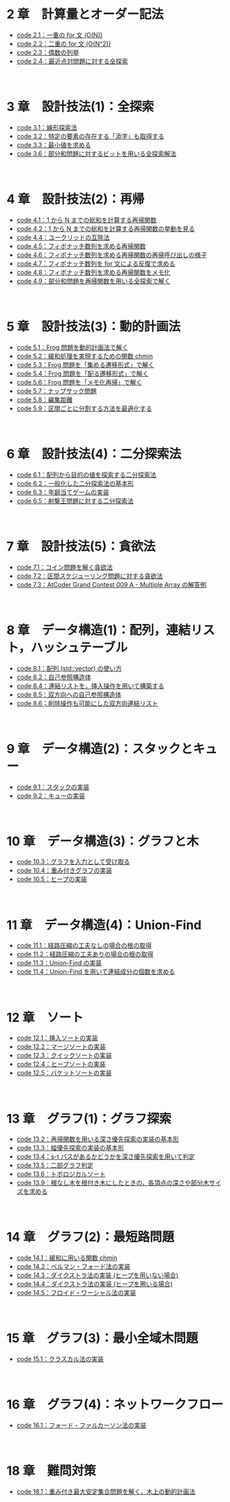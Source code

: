 # 2 章　計算量とオーダー記法

- [code 2.1：一重の for 文 (O(N))](https://github.com/drken1215/book_algorithm_solution/blob/master/codes/chap02/code_2_1.cpp)
- [code 2.2：二重の for 文 (O(N^2))](https://github.com/drken1215/book_algorithm_solution/blob/master/codes/chap02/code_2_2.cpp)
- [code 2.3：偶数の列挙](https://github.com/drken1215/book_algorithm_solution/blob/master/codes/chap02/code_2_3.cpp)
- [code 2.4：最近点対問題に対する全探索](https://github.com/drken1215/book_algorithm_solution/blob/master/codes/chap02/code_2_4.cpp)



　

# 3 章　設計技法(1)：全探索

- [code 3.1：線形探索法](https://github.com/drken1215/book_algorithm_solution/blob/master/codes/chap03/code_3_1.cpp)
- [code 3.2：特定の要素の存在する「添字」も取得する](https://github.com/drken1215/book_algorithm_solution/blob/master/codes/chap03/code_3_2.cpp)
- [code 3.3：最小値を求める](https://github.com/drken1215/book_algorithm_solution/blob/master/codes/chap03/code_3_3.cpp) 
- [code 3.6：部分和問題に対するビットを用いる全探索解法](https://github.com/drken1215/book_algorithm_solution/blob/master/codes/chap03/code_3_6.cpp)



　

# 4 章　設計技法(2)：再帰

- [code 4.1：1 から N までの総和を計算する再帰関数](https://github.com/drken1215/book_algorithm_solution/blob/master/codes/chap04/code_4_1.cpp)
- [code 4.2：1 から N までの総和を計算する再帰関数の挙動を見る](https://github.com/drken1215/book_algorithm_solution/blob/master/codes/chap04/code_4_2.cpp)
- [code 4.4：ユークリッドの互除法](https://github.com/drken1215/book_algorithm_solution/blob/master/codes/chap04/code_4_4.cpp)
- [code 4.5：フィボナッチ数列を求める再帰関数](https://github.com/drken1215/book_algorithm_solution/blob/master/codes/chap04/code_4_5.cpp)
- [code 4.6：フィボナッチ数列を求める再帰関数の再帰呼び出しの様子](https://github.com/drken1215/book_algorithm_solution/blob/master/codes/chap04/code_4_6.cpp)
- [code 4.7：フィボナッチ数列を for 文による反復で求める](https://github.com/drken1215/book_algorithm_solution/blob/master/codes/chap04/code_4_7.cpp)
- [code 4.8：フィボナッチ数列を求める再帰関数をメモ化](https://github.com/drken1215/book_algorithm_solution/blob/master/codes/chap04/code_4_8.cpp)
- [code 4.9：部分和問題を再帰関数を用いる全探索で解く](https://github.com/drken1215/book_algorithm_solution/blob/master/codes/chap04/code_4_9.cpp)



　

# 5 章　設計技法(3)：動的計画法

- [code 5.1：Frog 問題を動的計画法で解く](https://github.com/drken1215/book_algorithm_solution/blob/master/codes/chap05/code_5_1.cpp)
- [code 5.2：緩和処理を実現するための関数 chmin](https://github.com/drken1215/book_algorithm_solution/blob/master/codes/chap05/code_5_2.cpp)
- [code 5.3：Frog 問題を「集める遷移形式」で解く](https://github.com/drken1215/book_algorithm_solution/blob/master/codes/chap05/code_5_3.cpp)
- [code 5.4：Frog 問題を「配る遷移形式」で解く](https://github.com/drken1215/book_algorithm_solution/blob/master/codes/chap05/code_5_4.cpp)
- [code 5.6：Frog 問題を「メモ化再帰」で解く](https://github.com/drken1215/book_algorithm_solution/blob/master/codes/chap05/code_5_6.cpp)
- [code 5.7：ナップサック問題](https://github.com/drken1215/book_algorithm_solution/blob/master/codes/chap05/code_5_7.cpp)
- [code 5.8：編集距離](https://github.com/drken1215/book_algorithm_solution/blob/master/codes/chap05/code_5_8.cpp)
- [code 5.9：区間ごとに分割する方法を最適化する](https://github.com/drken1215/book_algorithm_solution/blob/master/codes/chap05/code_5_9.cpp)



　

# 6 章　設計技法(4)：二分探索法

- [code 6.1：配列から目的の値を探索する二分探索法](https://github.com/drken1215/book_algorithm_solution/blob/master/codes/chap06/code_6_1.cpp) 
- [code 6.2：一般化した二分探索法の基本形](https://github.com/drken1215/book_algorithm_solution/blob/master/codes/chap06/code_6_2.cpp) 
- [code 6.3：年齢当てゲームの実装](https://github.com/drken1215/book_algorithm_solution/blob/master/codes/chap06/code_6_3.cpp) 
- [code 6.5：射撃王問題に対する二分探索法](https://github.com/drken1215/book_algorithm_solution/blob/master/codes/chap06/code_6_5.cpp) 



　

# 7 章　設計技法(5)：貪欲法

- [code 7.1：コイン問題を解く貪欲法](https://github.com/drken1215/book_algorithm_solution/blob/master/codes/chap07/code_7_1.cpp) 
- [code 7.2：区間スケジューリング問題に対する貪欲法](https://github.com/drken1215/book_algorithm_solution/blob/master/codes/chap07/code_7_2.cpp) 
- [code 7.3：AtCoder Grand Contest 009 A - Multiple Array の解答例](https://github.com/drken1215/book_algorithm_solution/blob/master/codes/chap07/code_7_3.cpp) 



　

# 8 章　データ構造(1)：配列，連結リスト，ハッシュテーブル

- [code 8.1：配列 (std::vector) の使い方](https://github.com/drken1215/book_algorithm_solution/blob/master/codes/chap08/code_8_1.cpp) 
- [code 8.2：自己参照構造体](https://github.com/drken1215/book_algorithm_solution/blob/master/codes/chap08/code_8_2.cpp) 
- [code 8.4：連結リストを，挿入操作を用いて構築する](https://github.com/drken1215/book_algorithm_solution/blob/master/codes/chap08/code_8_4.cpp) 
- [code 8.5：双方向への自己参照構造体](https://github.com/drken1215/book_algorithm_solution/blob/master/codes/chap08/code_8_5.cpp) 
- [code 8.6；削除操作も可能にした双方向連結リスト](https://github.com/drken1215/book_algorithm_solution/blob/master/codes/chap08/code_8_6.cpp) 



　

# 9 章　データ構造(2)：スタックとキュー

- [code 9.1：スタックの実装](https://github.com/drken1215/book_algorithm_solution/blob/master/codes/chap09/code_9_1.cpp) 
- [code 9.2：キューの実装](https://github.com/drken1215/book_algorithm_solution/blob/master/codes/chap09/code_9_2.cpp) 



　

# 10 章　データ構造(3)：グラフと木

- [code 10.3：グラフを入力として受け取る](https://github.com/drken1215/book_algorithm_solution/blob/master/codes/chap10/code_10_3.cpp) 
- [code 10.4：重み付きグラフの実装](https://github.com/drken1215/book_algorithm_solution/blob/master/codes/chap10/code_10_4.cpp) 
- [code 10.5：ヒープの実装](https://github.com/drken1215/book_algorithm_solution/blob/master/codes/chap10/code_10_5.cpp) 



　

# 11 章　データ構造(4)：Union-Find

- [code 11.1：経路圧縮の工夫なしの場合の根の取得](https://github.com/drken1215/book_algorithm_solution/blob/master/codes/chap11/code_11_1.cpp) 
- [code 11.2：経路圧縮の工夫ありの場合の根の取得](https://github.com/drken1215/book_algorithm_solution/blob/master/codes/chap11/code_11_2.cpp) 
- [code 11.3：Union-Find の実装](https://github.com/drken1215/book_algorithm_solution/blob/master/codes/chap11/code_11_3.cpp) 
- [code 11.4：Union-Find を用いて連結成分の個数を求める](https://github.com/drken1215/book_algorithm_solution/blob/master/codes/chap11/code_11_4.cpp) 



　

# 12 章　ソート

- [code 12.1：挿入ソートの実装](https://github.com/drken1215/book_algorithm_solution/blob/master/codes/chap12/code_12_1.cpp) 
- [code 12.2：マージソートの実装](https://github.com/drken1215/book_algorithm_solution/blob/master/codes/chap12/code_12_2.cpp) 
- [code 12.3：クイックソートの実装](https://github.com/drken1215/book_algorithm_solution/blob/master/codes/chap12/code_12_3.cpp) 
- [code 12.4：ヒープソートの実装](https://github.com/drken1215/book_algorithm_solution/blob/master/codes/chap12/code_12_4.cpp)
- [code 12.5：バケットソートの実装](https://github.com/drken1215/book_algorithm_solution/blob/master/codes/chap12/code_12_5.cpp)  



　

# 13 章　グラフ(1)：グラフ探索

- [code 13.2：再帰関数を用いる深さ優先探索の実装の基本形](https://github.com/drken1215/book_algorithm_solution/blob/master/codes/chap13/code_13_2.cpp)
- [code 13.3：幅優先探索の実装の基本形](https://github.com/drken1215/book_algorithm_solution/blob/master/codes/chap13/code_13_3.cpp)
- [code 13.4：s-t パスがあるかどうかを深さ優先探索を用いて判定](https://github.com/drken1215/book_algorithm_solution/blob/master/codes/chap13/code_13_4.cpp) 
- [code 13.5：二部グラフ判定](https://github.com/drken1215/book_algorithm_solution/blob/master/codes/chap13/code_13_5.cpp) 
- [code 13.6：トポロジカルソート](https://github.com/drken1215/book_algorithm_solution/blob/master/codes/chap13/code_13_6.cpp)
- [code 13.9：根なし木を根付き木にしたときの，各頂点の深さや部分木サイズを求める](https://github.com/drken1215/book_algorithm_solution/blob/master/codes/chap13/code_13_9.cpp)  



　

# 14 章　グラフ(2)：最短路問題

- [code 14.1：緩和に用いる関数 chmin](https://github.com/drken1215/book_algorithm_solution/blob/master/codes/chap14/code_14_1.cpp) 
- [code 14.2：ベルマン・フォード法の実装](https://github.com/drken1215/book_algorithm_solution/blob/master/codes/chap14/code_14_2.cpp) 
- [code 14.3：ダイクストラ法の実装 (ヒープを用いない場合)](https://github.com/drken1215/book_algorithm_solution/blob/master/codes/chap14/code_14_3.cpp) 
- [code 14.4：ダイクストラ法の実装 (ヒープを用いる場合)](https://github.com/drken1215/book_algorithm_solution/blob/master/codes/chap14/code_14_4.cpp) 
- [code 14.5：フロイド・ワーシャル法の実装](https://github.com/drken1215/book_algorithm_solution/blob/master/codes/chap14/code_14_5.cpp) 



　

# 15 章　グラフ(3)：最小全域木問題

- [code 15.1：クラスカル法の実装](https://github.com/drken1215/book_algorithm_solution/blob/master/codes/chap15/code_15_1.cpp) 



　

# 16 章　グラフ(4)：ネットワークフロー

- [code 16.1：フォード・ファルカーソン法の実装](https://github.com/drken1215/book_algorithm_solution/blob/master/codes/chap16/code_16_1.cpp) 



　

# 18 章　難問対策

- [code 18.1：重み付き最大安定集合問題を解く，木上の動的計画法](https://github.com/drken1215/book_algorithm_solution/blob/master/codes/chap18/code_18_1.cpp) 

